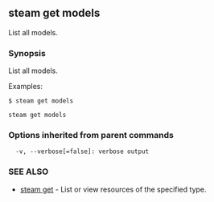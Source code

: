 ## steam get models

List all models.

### Synopsis


List all models.

Examples:

	$ steam get models

```
steam get models
```

### Options inherited from parent commands

```
  -v, --verbose[=false]: verbose output
```

### SEE ALSO
* [steam get](steam_get.md)	 - List or view resources of the specified type.

